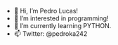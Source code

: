 - 👋 Hi, I’m Pedro Lucas!
- 👀 I’m interested in programming!
- 🌱 I’m currently learning PYTHON.
- 📫 Twitter: @pedroka242
